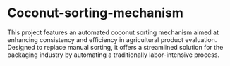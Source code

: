 # Coconut-sorting-mechanism
This project features an automated coconut sorting mechanism aimed at enhancing consistency and efficiency in agricultural product evaluation. Designed to replace manual sorting, it offers a streamlined solution for the packaging industry by automating a traditionally labor-intensive process.
